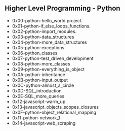 ## Higher Level Programming - Python

- 0x00-python-hello_world project.
- 0x01-python-if_else_loops_functions.
- 0x02-python-import_modules.
- 0x03-python-data_structures
- 0x04-python-more_data_structures
- 0x05-python-exceptions
- 0x06-python_classes
- 0x07-python-test_driven_development
- 0x08-python-more_classes
- 0x09-python-everything_is_object
- 0x0A-python-inheritance
- 0x0B-python-input_output
- 0x0C-python-almost_a_circle
- 0x0D-SQL_introduction
- 0x0E-SQL_more_queries
- 0x12-javascript-warm_up
- 0x13-javascript_objects_scopes_closures
- 0x0F-python-object_relational_mapping
- 0x11-python-network_1
- 0x14-javascript-web_scraping
